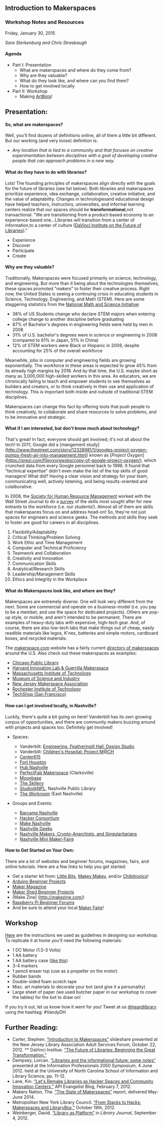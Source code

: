 ## Introduction to Makerspaces

### Workshop Notes and Resources

Friday, January 30, 2015

_Sara Sterkenburg and Chris Strasbaugh_

#### Agenda

* Part I: Presentation
  * What are makerspaces and where do they come from?
  * Why are they valuable?
  * What do they look like, and where can you find them?
  * How to get involved locally
* Part II: Workshop
  * Making [ArtBots](http://makezine.com/projects/scribble-machine/)!
  
## Presentation:  
#### So, what are makerspaces? 

Well, you'll find dozens of definitions online, all of them a little bit different. But our working (and very loose) 
definition is:
* _Any location that is tied to a community and that focuses on creative experimentation between disciplines with a goal of
developing creative people that can approach problems in a new way._

#### What do they have to do with libraries?

Lots! The founding principles of makerspaces align directly with the goals for the future of libraries (see list below). 
Both libraries and makerspaces prioritize experience, idea exchange, collaboration, creative initiative, and the value of 
adaptability. Changes in technologiesand educational design have helped teachers, instructors, universities, and informal 
learning centers realize that our spaces should be **transformational**,not transactional. "We are transitioning from a 
product-based economy to an experience-based one...Libraries will transition from a center of information,to a center of 
culture ([DaVinci Institute on the Future of Libraries](http://www.davinciinstitute.com/papers/the-future-of-libraries/))."
  * Experience
  * Discover
  * Participate
  * Create

#### Why are they valuable?

Traditionally, Makerspaces were focused primarily on science, technology, and engineering. But more than it being about the 
technologies themselves, these spaces promoted "makers" to foster their creative process. Right now, the United States is 
seeing a continuing crisis in educating students in Science, Technology, Engineering, and Math (STEM). Here are some 
staggering statistics from the [National Math and Science Initiative](https://www.nms.org/AboutNMSI/TheSTEMCrisis/STEMEducationStatistics.aspx):
  * 38% of US Students change who declare STEM majors when entering college change to another discipline before graduating
  * 87% of Bachelor's degrees in engineering fields were held by men in 2008
  * 31% of U.S. bachelor's degrees were in science or engineering in 2008 (compared to 61% in Japan, 51% in China)
  * 12% of STEM workers were Black or Hispanic in 2008, despite accounting for 25% of the overall workforce

Meanwhile, jobs in computer and engineering fields are growing exponentially. The workforce in these areas is expected to 
grow 45% from its already high margins by 2018. And by that time, the U.S. maybe short as many as 3,000,000 high-skilled 
workers in this area. As educators, we are chronically failing to teach and empower students to see themselves as builders 
and creators, or to think creatively in their use and application of technology. This is important both inside and outside 
of traditional STEM disciplines.

Makerspaces can change this fact by offering tools that push people to think creatively, to collaborate and share resources to solve problems, and to be innovative and strategic. 
  
#### What if I am interested, but don't know much about technology?
  
That's great! In fact, everyone should get involved; it's not all about the tech! In 2011, Google did a [mangement study]
(http://www.thestreet.com/story/12328981/1/googles-project-oxygen-pumps-fresh-air-into-management.html) known as [_Project Oxygen_]
(https://prezi.com/f0pyxvrpwsbs/copy-of-google-project-oxygen/), which crunched data from every Google personnel back to 1998.
It found that "technical expertise" didn't even make the list of the top skills of good managers! What did? Having a clear 
vision and strategy for your team, communicating well, actively listening, and being results-oriented and colalborative.
  
In 2008, the [Society for Human Resource Management](http://www.shrm.org/pages/default.aspx) worked with the Wall Street 
Journal to do a [survey](http://www.shrm.org/Research/SurveyFindings/Articles/Documents/Critical%20Skills%20Needs%20and%20Resources%20for%20the%20Changing%20Workforce%20Survey%20Report.pdf)
of the skills most sought after for new entrants to the workforce (i.e. our students!). Almost all of them are skills that 
makerspaces focus on and address head-on! So, they're not just spaces for engineers and science geeks. The methods and 
skills they seek to foster are good for careers in all disciplines.
  
  1. Flexibility/Adaptability
  2. Critical Thinking/Problem Solving
  3. Work Ethic and Time Management
  4. Computer and Technical Proficiency
  5. Teamwork and Collaboration
  6. Creativity and Innovation
  7. Communication Skills
  8. Analytical/Research Skills
  9. Leadership/Management Skills
  10. Ethics and Integrity in the Workplace
  
#### What do Makerspaces look like, and where are they?
  
Makerspaces are extremely diverse. One will look very different from the next. Some are commercial and operate on a 
business-model (i.e. you pay to be a member, and use the space for dedicated projects).  Others are pop-up style, or mobile, 
and aren't intended to be permanent. There are examples of heavy-duty labs with expensive, high-tech gear. And, of course, 
there are also low-tech labs that make things out of cheap, easily readible materials like legos, K'nex, batteries and 
simple motors, cardboard boxes, and recycled materials. 

The [makerspace.com](http://makerspace.com/) website has a fairly current [directory of makerspaces](http://spaces.makerspace.com/makerspace-directory)
around the U.S. Also check out these makerspaces as examples:

* [Chicago Public Library](http://www.chipublib.org/maker-lab/)
* [Harvard Innovation Lab & Guerrilla Makerspace](http://guerrillamakerspace.squarespace.com/#what-is-gms)
* [Massachusetts Institute of Technology](http://fab.cba.mit.edu/)
* [Museum of Science and Industry](http://www.msichicago.org/whats-here/fab-lab/)
* [New Jersey Makerspace Association](http://njmakerspace.org/)
* [Rochester Institute of Technology](https://play.rit.edu/)
* [TechShop (San Francisco)](http://www.techshop.ws/)
  
#### How can I get involved locally, in Nashville?

Luckily, there's quite a bit going on here! Vanderbilt has its own growing corpus of opportunities, and there are community 
makers buzzing around with projects and spaces too. Definitely get involved!
* Spaces:
  * Vanderbilt: [Engineering, Featheringill Hall: Design Studio](https://my.vanderbilt.edu/designstudio/aboutus/)
  * Vanderbilt: [Children's Hospital: Project M@CH](http://littlebits.cc/community-spotlight-project-mch)
  * [Center615](http://center615.com/)
  * [Fort Houston](http://forthouston.com/)
  * [Hub Nashville](http://hubnashville.strikingly.com/)
  * [PerfectFab Makerspace](http://www.perfectfab.com/about.html) (Clarksville)
  * [Moonbase](http://moonbase.is/)
  * [The Skillery](http://www.theskillery.com/)
  * [Studio@NPL](http://nashvillepubliclibrary.org/studionpl/), Nashville Public Library
  * [The Workroom](http://theworkroom.co/) (East Nashville)

* Groups and Events:
  * [Barcamp Nashville](http://www.barcampnashville.org/bcn14/what-is-barcamp-nashville)
  * [Hacker Consortium](http://www.hackerconsortium.com/)
  * [Make Nashville](http://makenashville.org/)
  * [Nashville Geeks](http://www.nashvillegeeks.org/)
  * [Nashville Makers, Crypto-Anarchists, and Singularitarians](http://www.meetup.com/Nashville-Makers-Crypto-Anarchists-Singularitarians/)
  * [Nashville Mini Maker-Faire](http://makerfairenashville.com/)
  
#### How to Get Started on Your Own:

There are a lot of websites and beginner forums, magazines, fairs, and online tutorials. Here are a few links to help 
you get started:

* Get a starter kit from: [Little Bits](http://littlebits.cc/?gclid=CJyZ5PPMvMMCFdgVgQodYmYAbA), [Makey Makey](http://makeymakey.com/), and/or [Chibitronics](http://chibitronics.com/)! 
* [Arduino Beginner Projects](http://playground.arduino.cc/Projects/Ideas#Easy)
* [Maker Magazine](http://www.maker-magazine.com/)
* [Maker Shed Beginner Projects](http://www.makershed.com/collections/beginner)
* [Make Zine] (http://makezine.com/)
* [Raspberry Pi Beginner Forums](http://www.raspberrypi.org/forums/viewforum.php?f=91&sid=b4d96c7bbf6939b789ab569ed394847b)
* And be sure to attend your local [Maker Faire](http://makerfaire.com/)!
 
## Workshop

[Here](http://makezine.com/projects/scribble-machine/) are the instructions we used as guidelines in designing our workshop. To replicate it at home you'll need the following
materials:

* 1 DC Motor (1.5-3 Volts)
* 1 AA battery
* 1 AA battery case ([like this](http://www.radioshack.com/radioshack-aa-battery-holder/2700401.html#.VMvnb2jF9yw))
* 3-4 markers
* 1 pencil eraser top (use as a propeller on the motor)
* Rubber bands
* Double-sided foam scotch tape
* Misc. art materials to decorate your bot (and give it a personality)
* Large sheet of paper (we used butcher paper in our workshop to cover the tables) for the bot to draw on!

If you try it out, let us know how it went for you! Tweet at us [@heardlibrary](https://twitter.com/heardlibrary) using the hashtag: #VandyDH


## Further Reading: 

* Carter, Stephen. [“Introduction to Makerspaces”](http://www.slideshare.net/mcginley2/makerspace-presentation-oct212012) slideshare presented at the 
New Jersey Library Association Adult Services Forum, October 22, 2012. 
** DaVinci Institue. [“The Future of Libraries: Beginning the Great Transformation.”](http://www.davinciinstitute.com/papers/the-future-of-libraries/)   
* Dempsey, Lorcan. [“Libraries and the informational future: some notes”](https://www.oclc.org/content/dam/campaign-landing-pages/en/linked-data/dempsey-informationalfutures.pdf)
presented at the  Information Professionals 2050 Symposium, 4 June 2012. 
held at the University of North Carolina School of Information and Library Science, pp. 11-12.
* Lane, Kin. [“Let's Remake Libraries as Hacker Spaces and Community Innovation Centers,”](http://apievangelist.com/2012/02/07/lets-remake-libraries-as-hacker-spaces-and-community-innovation-centers/)
 API Evangelist Blog, February 7, 2012. 
* Makers Nation, The. [“The State of Makerspaces”](http://themakersnation.com/portfolio/the-state-of-makerspaces/) report, delivered May-June 2014.
* Metropolitan New York Library Council. [“From Stacks to Hacks: Makerspaces and LibraryBox,”](http://metro.org/articles/from-stacks-to-hacks-makerspaces-and-librarybox/) October 19th, 2012. 
* Weinberger, David. [“Library as Platform”](http://lj.libraryjournal.com/2012/09/future-of-libraries/by-david-weinberger/) 
in _Library Journal_, September 4, 2012.





